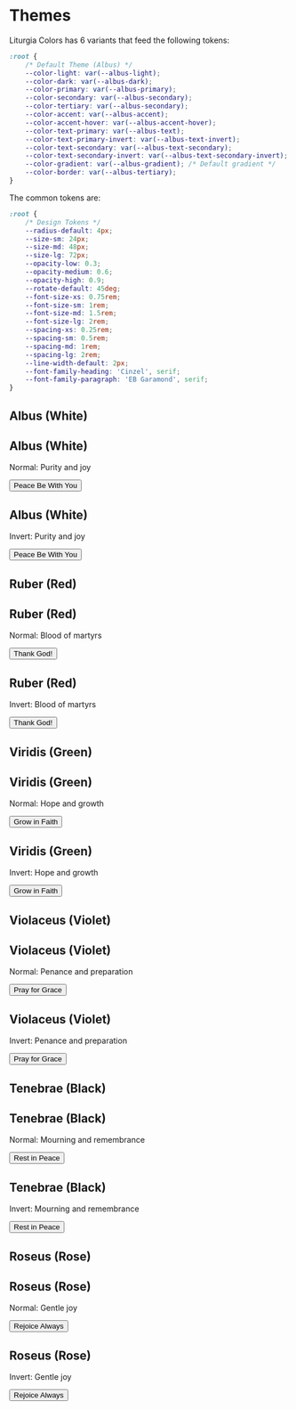 <link rel="stylesheet" href="https://cdnjs.cloudflare.com/ajax/libs/font-awesome/6.5.1/css/all.min.css">

# Themes

Liturgia Colors has 6 variants that feed the following tokens:

```css
:root {
    /* Default Theme (Albus) */
    --color-light: var(--albus-light);
    --color-dark: var(--albus-dark);
    --color-primary: var(--albus-primary);
    --color-secondary: var(--albus-secondary);
    --color-tertiary: var(--albus-secondary);
    --color-accent: var(--albus-accent);
    --color-accent-hover: var(--albus-accent-hover);
    --color-text-primary: var(--albus-text);
    --color-text-primary-invert: var(--albus-text-invert);
    --color-text-secondary: var(--albus-text-secondary);
    --color-text-secondary-invert: var(--albus-text-secondary-invert);
    --color-gradient: var(--albus-gradient); /* Default gradient */
    --color-border: var(--albus-tertiary);
}
```

The common tokens are:
```css
:root {
    /* Design Tokens */
    --radius-default: 4px;
    --size-sm: 24px;
    --size-md: 48px;
    --size-lg: 72px;
    --opacity-low: 0.3;
    --opacity-medium: 0.6;
    --opacity-high: 0.9;
    --rotate-default: 45deg;
    --font-size-xs: 0.75rem;
    --font-size-sm: 1rem;
    --font-size-md: 1.5rem;
    --font-size-lg: 2rem;
    --spacing-xs: 0.25rem;
    --spacing-sm: 0.5rem;
    --spacing-md: 1rem;
    --spacing-lg: 2rem;
    --line-width-default: 2px;
    --font-family-heading: 'Cinzel', serif;
    --font-family-paragraph: 'EB Garamond', serif;
}
```

## Albus (White)
<section class="liturgia-mode albus-mode">
  <div class="demo-container">
    <div class="demo-box">
      <h1>Albus (White)</h1>
      <p>Normal: Purity and joy</p>
      <button><i class="fa-solid fa-dove"></i> Peace Be With You</button>
    </div>
    <div class="demo-box invert">
      <h1>Albus (White)</h1>
      <p>Invert: Purity and joy</p>
      <button><i class="fa-solid fa-dove"></i> Peace Be With You</button>
    </div>
  </div>
</section>

## Ruber (Red)
<section class="liturgia-mode ruber-mode">
  <div class="demo-container">
    <div class="demo-box">
      <h1>Ruber (Red)</h1>
      <p>Normal: Blood of martyrs</p>
      <button><i class="fa-solid fa-heart"></i> Thank God!</button>
    </div>
    <div class="demo-box invert">
      <h1>Ruber (Red)</h1>
      <p>Invert: Blood of martyrs</p>
      <button><i class="fa-solid fa-heart"></i> Thank God!</button>
    </div>
  </div>
</section>

## Viridis (Green)
<section class="liturgia-mode viridis-mode" style="background: var(--color-gradient);">
  <div class="demo-container">
    <div class="demo-box">
      <h1>Viridis (Green)</h1>
      <p>Normal: Hope and growth</p>
      <button><i class="fa-solid fa-leaf"></i> Grow in Faith</button>
    </div>
    <div class="demo-box invert">
      <h1>Viridis (Green)</h1>
      <p>Invert: Hope and growth</p>
      <button><i class="fa-solid fa-leaf"></i> Grow in Faith</button>
    </div>
  </div>
</section>

## Violaceus (Violet)
<section class="liturgia-mode violaceus-mode" style="background: var(--color-gradient);">
  <div class="demo-container">
    <div class="demo-box">
      <h1>Violaceus (Violet)</h1>
      <p>Normal: Penance and preparation</p>
      <button><i class="fa-solid fa-pray"></i> Pray for Grace</button>
    </div>
    <div class="demo-box invert">
      <h1>Violaceus (Violet)</h1>
      <p>Invert: Penance and preparation</p>
      <button><i class="fa-solid fa-pray"></i> Pray for Grace</button>
    </div>
  </div>
</section>

## Tenebrae (Black)
<section class="liturgia-mode tenebrae-mode" style="background: var(--color-gradient);">
  <div class="demo-container">
    <div class="demo-box">
      <h1>Tenebrae (Black)</h1>
      <p>Normal: Mourning and remembrance</p>
      <button><i class="fa-solid fa-cross"></i> Rest in Peace</button>
    </div>
    <div class="demo-box invert">
      <h1>Tenebrae (Black)</h1>
      <p>Invert: Mourning and remembrance</p>
      <button><i class="fa-solid fa-cross"></i> Rest in Peace</button>
    </div>
  </div>
</section>

## Roseus (Rose)
<section class="liturgia-mode roseus-mode" style="background: var(--color-gradient);">
  <div class="demo-container">
    <div class="demo-box">
      <h1>Roseus (Rose)</h1>
      <p>Normal: Gentle joy</p>
      <button><i class="fa-solid fa-fan"></i> Rejoice Always</button>
    </div>
    <div class="demo-box invert">
      <h1>Roseus (Rose)</h1>
      <p>Invert: Gentle joy</p>
      <button><i class="fa-solid fa-fan"></i> Rejoice Always</button>
    </div>
  </div>
</section>
